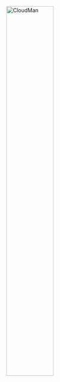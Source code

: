 <div class='center'><img src="/src/images/GalaxyLogos/cloudman-logo.jpg" alt="CloudMan" width="50%" /></div>
<br />
